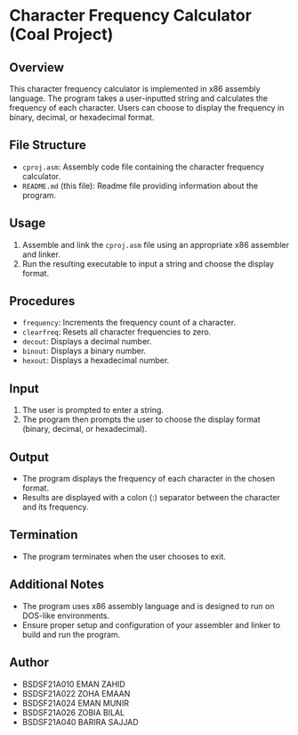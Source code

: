 # Character Frequency Calculator (Coal Project)

## Overview

This character frequency calculator is implemented in x86 assembly language. The program takes a user-inputted string and calculates the frequency of each character. Users can choose to display the frequency in binary, decimal, or hexadecimal format.

## File Structure

- `cproj.asm`: Assembly code file containing the character frequency calculator.
- `README.md` (this file): Readme file providing information about the program.


## Usage

1. Assemble and link the `cproj.asm` file using an appropriate x86 assembler and linker.
2. Run the resulting executable to input a string and choose the display format.

## Procedures

- `frequency`: Increments the frequency count of a character.
- `clearfreq`: Resets all character frequencies to zero.
- `decout`: Displays a decimal number.
- `binout`: Displays a binary number.
- `hexout`: Displays a hexadecimal number.

## Input

1. The user is prompted to enter a string.
2. The program then prompts the user to choose the display format (binary, decimal, or hexadecimal).

## Output

- The program displays the frequency of each character in the chosen format.
- Results are displayed with a colon (:) separator between the character and its frequency.

## Termination

- The program terminates when the user chooses to exit.

## Additional Notes

- The program uses x86 assembly language and is designed to run on DOS-like environments.
- Ensure proper setup and configuration of your assembler and linker to build and run the program.


## Author

- BSDSF21A010 EMAN ZAHID
-	BSDSF21A022 ZOHA EMAAN
-	BSDSF21A024 EMAN MUNIR
-	BSDSF21A026 ZOBIA BILAL
-	BSDSF21A040 BARIRA SAJJAD



